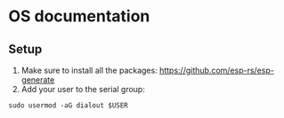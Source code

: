 # OS documentation

## Setup
1. Make sure to install all the packages:
    https://github.com/esp-rs/esp-generate
2. Add your user to the serial group:
```shell
sudo usermod -aG dialout $USER
```